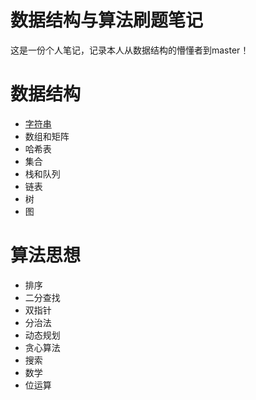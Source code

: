 # 数据结构与算法刷题笔记
这是一份个人笔记，记录本人从数据结构的懵懂者到master！

# 数据结构

- [字符串](Java力扣/字符串.md)
- 数组和矩阵
- 哈希表
- 集合
- 栈和队列
- 链表
- 树
- 图


# 算法思想

- 排序
- 二分查找
- 双指针
- 分治法
- 动态规划
- 贪心算法
- 搜索
- 数学
- 位运算